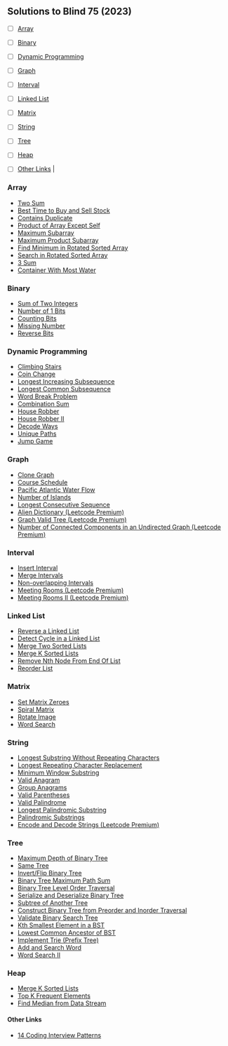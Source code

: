 ## Solutions to Blind 75 (2023)

 - [ ] [Array](README.md#array)
 - [ ] [Binary](README.md#binary)
 - [ ] [Dynamic Programming](README.md#dynamic-programming)
 - [ ] [Graph](README.md#graph)
 - [ ] [Interval](README.md#interval)
 - [ ] [Linked List](README.md#linked-list)
 - [ ] [Matrix](README.md#matrix)
 - [ ] [String](README.md#string)
 - [ ] [Tree](README.md#tree)
 - [ ] [Heap](README.md#heap)
 - [ ] [Other Links](README.md#other-links) | 


### Array
<ul>
<li><a href="https://leetcode.com/problems/two-sum/">Two Sum</a></li>
<li><a href="https://leetcode.com/problems/best-time-to-buy-and-sell-stock/">Best Time to Buy and Sell Stock</a></li>
<li><a href="https://leetcode.com/problems/contains-duplicate/">Contains Duplicate</a></li>
<li><a href="https://leetcode.com/problems/product-of-array-except-self/">Product of Array Except Self</a></li>
<li><a href="https://leetcode.com/problems/maximum-subarray/">Maximum Subarray</a></li>
<li><a href="https://leetcode.com/problems/maximum-product-subarray/">Maximum Product Subarray</a></li>
<li><a href="https://leetcode.com/problems/find-minimum-in-rotated-sorted-array/">Find Minimum in Rotated Sorted Array</a></li>
<li><a href="https://leetcode.com/problems/search-in-rotated-sorted-array/">Search in Rotated Sorted Array</a></li>
<li><a href="https://leetcode.com/problems/3sum/">3 Sum</a></li>
<li><a href="https://leetcode.com/problems/container-with-most-water/">Container With Most Water</a></li>
</ul>

### Binary
<ul>
<li><a href="https://leetcode.com/problems/sum-of-two-integers/">Sum of Two Integers</a></li>
<li><a href="https://leetcode.com/problems/number-of-1-bits/">Number of 1 Bits</a></li>
<li><a href="https://leetcode.com/problems/counting-bits/">Counting Bits</a></li>
<li><a href="https://leetcode.com/problems/missing-number/">Missing Number</a></li>
<li><a href="https://leetcode.com/problems/reverse-bits/">Reverse Bits</a></li>
</ul>

### Dynamic Programming
<ul>
<li><a href="https://leetcode.com/problems/climbing-stairs/">Climbing Stairs</a></li>
<li><a href="https://leetcode.com/problems/coin-change/">Coin Change</a></li>
<li><a href="https://leetcode.com/problems/longest-increasing-subsequence/">Longest Increasing Subsequence</a></li>
<li><a href="https://leetcode.com/problems/longest-common-subsequence/">Longest Common Subsequence</a></li>
<li><a href="https://leetcode.com/problems/word-break/">Word Break Problem</a></li>
<li><a href="https://leetcode.com/problems/combination-sum-iv/">Combination Sum</a></li>
<li><a href="https://leetcode.com/problems/house-robber/">House Robber</a></li>
<li><a href="https://leetcode.com/problems/house-robber-ii/">House Robber II</a></li>
<li><a href="https://leetcode.com/problems/decode-ways/">Decode Ways</a></li>
<li><a href="https://leetcode.com/problems/unique-paths/">Unique Paths</a></li>
<li><a href="https://leetcode.com/problems/jump-game/">Jump Game</a></li>
</ul>

### Graph
<ul>
<li><a href="https://leetcode.com/problems/clone-graph/">Clone Graph</a></li>
<li><a href="https://leetcode.com/problems/course-schedule/">Course Schedule</a></li>
<li><a href="https://leetcode.com/problems/pacific-atlantic-water-flow/">Pacific Atlantic Water Flow</a></li>
<li><a href="https://leetcode.com/problems/number-of-islands/">Number of Islands</a></li>
<li><a href="https://leetcode.com/problems/longest-consecutive-sequence/">Longest Consecutive Sequence</a></li>
<li><a href="https://leetcode.com/problems/alien-dictionary/">Alien Dictionary (Leetcode Premium)</a></li>
<li><a href="https://leetcode.com/problems/graph-valid-tree/">Graph Valid Tree (Leetcode Premium)</a></li>
<li><a href="https://leetcode.com/problems/number-of-connected-components-in-an-undirected-graph/">Number of Connected Components in an Undirected Graph (Leetcode Premium)</a></li>
</ul>

### Interval
<ul>
<li><a href="https://leetcode.com/problems/insert-interval/">Insert Interval</a></li>
<li><a href="https://leetcode.com/problems/merge-intervals/">Merge Intervals</a></li>
<li><a href="https://leetcode.com/problems/non-overlapping-intervals/">Non-overlapping Intervals</a></li>
<li><a href="https://leetcode.com/problems/meeting-rooms/">Meeting Rooms (Leetcode Premium)</a></li>
<li><a href="https://leetcode.com/problems/meeting-rooms-ii/">Meeting Rooms II (Leetcode Premium)</a></li>
</ul>

### Linked List
<ul>
<li><a href="https://leetcode.com/problems/reverse-linked-list/">Reverse a Linked List</a></li>
<li><a href="https://leetcode.com/problems/linked-list-cycle/">Detect Cycle in a Linked List</a></li>
<li><a href="https://leetcode.com/problems/merge-two-sorted-lists/">Merge Two Sorted Lists</a></li>
<li><a href="https://leetcode.com/problems/merge-k-sorted-lists/">Merge K Sorted Lists</a></li>
<li><a href="https://leetcode.com/problems/remove-nth-node-from-end-of-list/">Remove Nth Node From End Of List</a></li>
<li><a href="https://leetcode.com/problems/reorder-list/">Reorder List</a></li>
</ul>

### Matrix
<ul>
<li><a href="https://leetcode.com/problems/set-matrix-zeroes/">Set Matrix Zeroes</a></li>
<li><a href="https://leetcode.com/problems/spiral-matrix/">Spiral Matrix</a></li>
<li><a href="https://leetcode.com/problems/rotate-image/">Rotate Image</a></li>
<li><a href="https://leetcode.com/problems/word-search/">Word Search</a></li>
</ul>

### String
<ul>
<li><a href="https://leetcode.com/problems/longest-substring-without-repeating-characters/">Longest Substring Without Repeating Characters</a></li>
<li><a href="https://leetcode.com/problems/longest-repeating-character-replacement/">Longest Repeating Character Replacement</a></li>
<li><a href="https://leetcode.com/problems/minimum-window-substring/">Minimum Window Substring</a></li>
<li><a href="https://leetcode.com/problems/valid-anagram/">Valid Anagram</a></li>
<li><a href="https://leetcode.com/problems/group-anagrams/">Group Anagrams</a></li>
<li><a href="https://leetcode.com/problems/valid-parentheses/">Valid Parentheses</a></li>
<li><a href="https://leetcode.com/problems/valid-palindrome/">Valid Palindrome</a></li>
<li><a href="https://leetcode.com/problems/longest-palindromic-substring/">Longest Palindromic Substring</a></li>
<li><a href="https://leetcode.com/problems/palindromic-substrings/">Palindromic Substrings</a></li>
<li><a href="https://leetcode.com/problems/encode-and-decode-strings/">Encode and Decode Strings (Leetcode Premium)</a></li>
</ul>

### Tree
<ul>
<li><a href="https://leetcode.com/problems/maximum-depth-of-binary-tree/">Maximum Depth of Binary Tree</a></li>
<li><a href="https://leetcode.com/problems/same-tree/">Same Tree</a></li>
<li><a href="https://leetcode.com/problems/invert-binary-tree/">Invert/Flip Binary Tree</a></li>
<li><a href="https://leetcode.com/problems/binary-tree-maximum-path-sum/">Binary Tree Maximum Path Sum</a></li>
<li><a href="https://leetcode.com/problems/binary-tree-level-order-traversal/">Binary Tree Level Order Traversal</a></li>
<li><a href="https://leetcode.com/problems/serialize-and-deserialize-binary-tree/">Serialize and Deserialize Binary Tree</a></li>
<li><a href="https://leetcode.com/problems/subtree-of-another-tree/">Subtree of Another Tree</a></li>
<li><a href="https://leetcode.com/problems/construct-binary-tree-from-preorder-and-inorder-traversal/">Construct Binary Tree from Preorder and Inorder Traversal</a></li>
<li><a href="https://leetcode.com/problems/validate-binary-search-tree/">Validate Binary Search Tree</a></li>
<li><a href="https://leetcode.com/problems/kth-smallest-element-in-a-bst/">Kth Smallest Element in a BST</a></li>
<li><a href="https://leetcode.com/problems/lowest-common-ancestor-of-a-binary-search-tree/">Lowest Common Ancestor of BST</a></li>
<li><a href="https://leetcode.com/problems/implement-trie-prefix-tree/">Implement Trie (Prefix Tree)</a></li>
<li><a href="https://leetcode.com/problems/add-and-search-word-data-structure-design/">Add and Search Word</a></li>
<li><a href="https://leetcode.com/problems/word-search-ii/">Word Search II</a></li>
</ul>

### Heap
<ul>
<li><a href="https://leetcode.com/problems/merge-k-sorted-lists/">Merge K Sorted Lists</a></li>
<li><a href="https://leetcode.com/problems/top-k-frequent-elements/">Top K Frequent Elements</a></li>
<li><a href="https://leetcode.com/problems/find-median-from-data-stream/">Find Median from Data Stream</a></li>
</ul>

#### Other Links
<ul>
<li><a href="https://hackernoon.com/14-patterns-to-ace-any-coding-interview-question-c5bb3357f6ed" rel="ugc">14 Coding Interview Patterns</a></li>
</ul>

